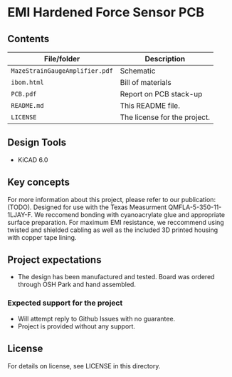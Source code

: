 # EMI Hardened Force Sensor PCB

<!--- This template should be used if the project contains hardware designs. If the project contains both hardware and software designs, please also refer to software-readme-template.md and incorporate relevant sections. -->

## Contents

<!---List file contents of the project, in table.--->

| File/folder | Description |
|-------------|-------------|
| `MazeStrainGaugeAmplifier.pdf`       | Schematic |
| `ibom.html`       | Bill of materials |
| `PCB.pdf`        | Report on PCB stack-up |
| `README.md` | This README file. |
| `LICENSE`   | The license for the project. |

## Design Tools

* KiCAD 6.0

## Key concepts

For more information about this project, please refer to our publication: (TODO).
Designed for use with the Texas Measurment QMFLA-5-350-11-1LJAY-F. We reccomend bonding with cyanoacrylate glue and appropriate surface preparation. 
For maximum EMI resistance, we reccommend using twisted and shielded cabling as well as the included 3D printed housing with copper tape lining. 

## Project expectations

* The design has been manufactured and tested. Board was ordered through OSH Park and hand assembled.

### Expected support for the project

<!---If you will reply to issues, please suggest how users should report problems or reach out. Github issues is preferable.--->

* Will attempt reply to Github Issues with no guarantee.
* Project is provided without any support. 

## License

For details on license, see LICENSE in this directory.
